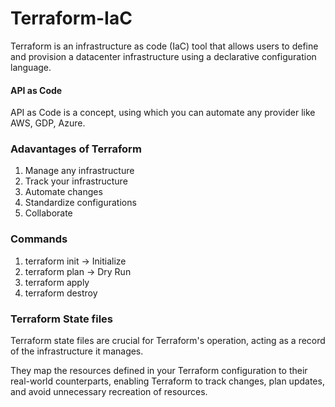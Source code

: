 # Terraform-IaC

Terraform is an infrastructure as code (IaC) tool that allows users to define and provision a datacenter infrastructure using a declarative configuration language. 

#### API as Code

API as Code is a concept, using which you can automate any provider like AWS, GDP, Azure. 


### Adavantages of Terraform

1. Manage any infrastructure
2. Track your infrastructure
3. Automate changes
4. Standardize configurations
5. Collaborate

### Commands

1. terraform init -> Initialize
2. terraform plan -> Dry Run
3. terraform apply
4. terraform destroy

### Terraform State files

Terraform state files are crucial for Terraform's operation, acting as a record of the infrastructure it manages. 

They map the resources defined in your Terraform configuration to their real-world counterparts, enabling Terraform to track changes, plan updates, and avoid unnecessary recreation of resources.



